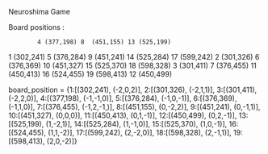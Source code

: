 Neuroshima Game


Board positions : 


            4 (377,198) 8  (451,155) 13 (525,199)
1 (302,241) 5 (376,284) 9  (451,241) 14 (525,284) 17 (599,242)
2 (301,326) 6 (376,369) 10 (451,327) 15 (525,370) 18 (598,328)
3 (301,411) 7 (376,455) 11 (450,413) 16 (524,455) 19 (598,413)
                        12 (450,499)



board_position = {1:[(302,241), (-2,0,2)], 
2:[(301,326), (-2,1,1)],
3:[(301,411), (-2,2,0)],
4:[(377,198), (-1,-1,0)],
5:[(376,284), (-1,0,-1)],
6:[(376,369), (-1,1,0)],
7:[(376,455), (-1,2,-1,)],
8:[(451,155), (0,-2,2)],
9:[(451,241), (0,-1,1)],
10:[(451,327), (0,0,0)],
11:[(450,413), (0,1,-1)],
12:[(450,499), (0,2,-1)],
13:[(525,199), (1,-2,1)],
14:[(525,284), (1,-1,0)],
15:[(525,370), (1,0,-1)],
16:[(524,455), (1,1,-2)],
17:[(599,242), (2,-2,0)],
18:[(598,328), (2,-1,1)],
19:[(598,413), (2,0,-2)]}